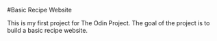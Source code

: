 #Basic Recipe Website 

This is my first project for The Odin Project. The goal of the project is to build a basic recipe website. 